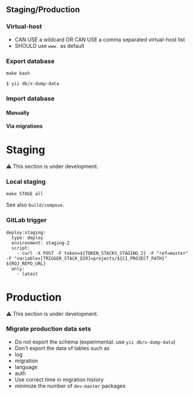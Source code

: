## Staging/Production

### Virtual-host

- CAN USE a wildcard OR CAN USE a comma separated virtual-host list
- SHOULD use `www.` as default

### Export database

    make bash
    
    $ yii db/x-dump-data

### Import database

#### Manually

#### Via migrations

Staging
=======

:warning: This section is under development.

### Local staging

	make STAGE all

See also `build/compose`.

### GitLab trigger

    deploy:staging:
      type: deploy
      environment: staging-2
      script:
        - curl -X POST -F token=${TOKEN_STACKS_STAGING_2} -F "ref=master" -F "variables[TRIGGER_STACK_DIR]=projects/${CI_PROJECT_PATH}" ${ROJ_REPO_URL}
      only:
        - latest    


Production
==========

:warning: This section is under development.

### Migrate production data sets

- Do not export the schema (experimental: use `yii db/x-dump-data`)
- Don't export the data of tables such as
 - log
 - migration
 - language
 - auth
- Use correct time in migration history
- minimize the number of `dev-master` packages
